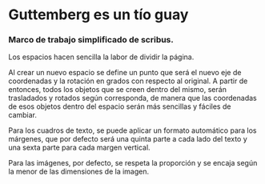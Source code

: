 
# Guttemberg es un tío guay

### Marco de trabajo simplificado de scribus. 

Los espacios hacen sencilla la labor de dividir la página.

Al crear un nuevo espacio se define un punto 
que será el nuevo eje de coordenadas 
y la rotación en grados con respecto al original. 
A partir de entonces, 
todos los objetos que se creen dentro del mismo, 
serán trasladados y rotados según corresponda, 
de manera que las coordenadas de esos objetos 
dentro del espacio serán más sencillas y fáciles de cambiar.

Para los cuadros de texto, 
se puede aplicar un formato automático para los márgenes, 
que por defecto será una quinta parte a cada lado del texto 
y una sexta parte para cada margen vertical.

Para las imágenes, por defecto, 
se respeta la proporción y se encaja según la menor de las dimensiones de la imagen.

